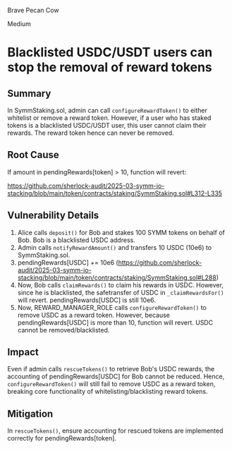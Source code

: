 Brave Pecan Cow

Medium

# Blacklisted USDC/USDT users can stop the removal of reward tokens

## Summary

In SymmStaking.sol, admin can call `configureRewardToken()` to either whitelist or remove a reward token. However, if a user who has staked tokens is a blacklisted USDC/USDT user, this user cannot claim their rewards. The reward token hence can never be removed.

## Root Cause
If amount in pendingRewards[token] > 10, function will revert:

https://github.com/sherlock-audit/2025-03-symm-io-stacking/blob/main/token/contracts/staking/SymmStaking.sol#L312-L335

## Vulnerability Details

1. Alice calls `deposit()` for Bob and stakes 100 SYMM tokens on behalf of Bob. Bob is a blacklisted USDC address.
2. Admin calls `notifyRewardAmount()` and transfers 10 USDC (10e6) to SymmStaking.sol.
3. pendingRewards[USDC] += 10e6 (https://github.com/sherlock-audit/2025-03-symm-io-stacking/blob/main/token/contracts/staking/SymmStaking.sol#L288)
4. Now, Bob calls `claimRewards()` to claim his rewards in USDC. However, since he is blacklisted, the safetransfer of USDC in `_claimRewardsFor()` will revert. pendingRewards[USDC] is still 10e6.
5. Now, REWARD_MANAGER_ROLE calls `configureRewardToken()` to remove USDC as a reward token. However, because pendingRewards[USDC] is more than 10, function will revert. USDC cannot be removed/blacklisted.


## Impact 
Even if admin calls `rescueTokens()` to retrieve Bob's USDC rewards, the accounting of pendingRewards[USDC] for Bob cannot be reduced. Hence, `configureRewardToken()` will still fail to remove USDC as a reward token, breaking core functionality of whitelisting/blacklisting reward tokens.


## Mitigation
In `rescueTokens()`, ensure accounting for rescued tokens are implemented correctly for pendingRewards[token].
